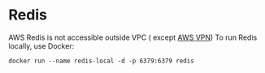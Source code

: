 # Redis

AWS Redis is not accessible outside VPC (
except [AWS VPN](https://docs.aws.amazon.com/AmazonElastiCache/latest/red-ug/accessing-elasticache.html#access-from-outside-aws))
To run Redis locally, use Docker:

```
docker run --name redis-local -d -p 6379:6379 redis
```